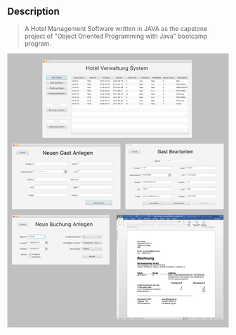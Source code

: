 ## Description

> A Hotel Management Software written in JAVA as the capstone project of "Object Oriented Programming with Java" bootcamp program.

<div style="text-align:center"><img src ="./Screenshots.jpg" /></div>






